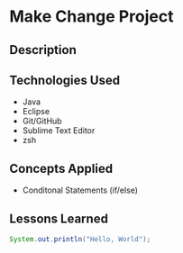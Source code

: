# Make Change Project

## Description

## Technologies Used
 - Java
 - Eclipse
 - Git/GitHub
 - Sublime Text Editor
 - zsh

 ## Concepts Applied
  - Conditonal Statements (if/else)

 ## Lessons Learned

 ```Java
 System.out.println("Hello, World");
 ```